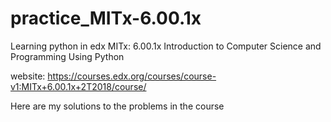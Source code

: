 # practice_MITx-6.00.1x

Learning python in edx MITx: 6.00.1x Introduction to Computer Science and Programming Using Python 

website: https://courses.edx.org/courses/course-v1:MITx+6.00.1x+2T2018/course/

Here are my solutions to the problems in the course
